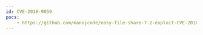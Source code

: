 ```yaml
---
id: CVE-2018-9059
pocs:
    - https://github.com/manojcode/easy-file-share-7.2-exploit-CVE-2018-9059
---
```

